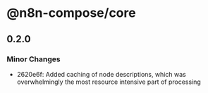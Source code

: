 # @n8n-compose/core

## 0.2.0

### Minor Changes

- 2620e6f: Added caching of node descriptions, which was overwhelmingly the most resource intensive part of processing
